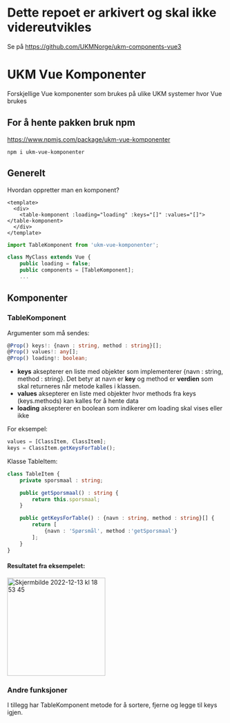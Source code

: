 # Dette repoet er arkivert og skal ikke videreutvikles 
Se på https://github.com/UKMNorge/ukm-components-vue3

# UKM Vue Komponenter

Forskjellige Vue komponenter som brukes på ulike UKM systemer hvor Vue brukes

## For å hente pakken bruk npm
https://www.npmjs.com/package/ukm-vue-komponenter

```nodejs
npm i ukm-vue-komponenter
```

## Generelt
Hvordan oppretter man en komponent?

```vue
<template>
  <div>
    <table-komponent :loading="loading" :keys="[]" :values="[]"></table-komponent>
  </div>
</template>
```

```typescript
import TableKomponent from 'ukm-vue-komponenter';

class MyClass extends Vue {
    public loading = false;
    public components = [TableKomponent];
    ...
```

## Komponenter
### TableKomponent
Argumenter som må sendes:
```typescript
@Prop() keys!: {navn : string, method : string}[];
@Prop() values!: any[];
@Prop() loading!: boolean;
```

- **keys** aksepterer en liste med objekter som implementerer {navn : string, method : string}. Det betyr at navn er **key** og method er **verdien** som skal returneres når metode kalles i klassen.
- **values** aksepterer en liste med objekter hvor methods fra keys (keys.methods) kan kalles for å hente data
- **loading** aksepterer en boolean som indikerer om loading skal vises eller ikke

For eksempel:
```typescript
values = [ClassItem, ClassItem];
keys = ClassItem.getKeysForTable();
```

Klasse TableItem:
```typescript
class TableItem {
    private sporsmaal : string;

    public getSporsmaal() : string {
        return this.sporsmaal;
    }

    public getKeysForTable() : {navn : string, method : string}[] {
        return [
            {navn : 'Spørsmål', method :'getSporsmaal'}
        ];
    }
}
```
#### Resultatet fra eksempelet:
<img width="227" alt="Skjermbilde 2022-12-13 kl  18 53 45" src="https://user-images.githubusercontent.com/10181004/207408459-ee11bb0b-acea-410a-bdab-e58ee02356df.png">


### Andre funksjoner
I tillegg har TableKomponent metode for å sortere, fjerne og legge til keys igjen.
